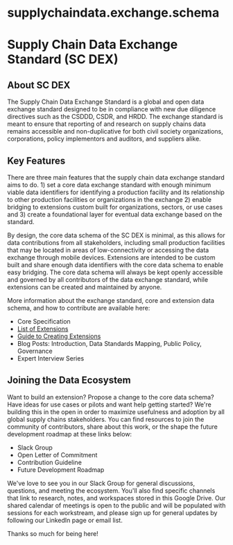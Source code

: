# supplychaindata.exchange.schema
<h1>Supply Chain Data Exchange Standard (SC DEX) </h1>

<h2>About SC DEX</h2>
<p>The Supply Chain Data Exchange Standard is a global and open data exchange standard designed to be in compliance with new due diligence directives such as the CSDDD, CSDR, and HRDD. The exchange standard is meant to ensure that reporting of and research on supply chains data remains accessible and non-duplicative for both civil society organizations, corporations, policy implementors and auditors, and suppliers alike.</p>

<h2>Key Features</h2>
<p>There are three main features that the supply chain data exchange standard aims to do. 1) set a core data exchange standard with enough minimum viable data identifiers for identifying a production facility and its relationship to other production facilities or organizations in the exchange 2) enable bridging to extensions custom built for organizations, sectors, or use cases and 3) create a foundational layer for eventual data exchange based on the standard.</p>

<p>By design, the core data schema of the SC DEX is minimal, as this allows for data contributions from all stakeholders, including small production facilities that may be located in areas of low-connectivity or accessing the data exchange through mobile devices. Extensions are intended to be custom built and share enough data identifiers with the core data schema to enable easy bridging. The core data schema will always be kept openly accessible and governed by all contributors of the data exchange standard, while extensions can be created and maintained by anyone.</p>

<p>More information about the exchange standard, core and extension data schema, and how to contribute are available here:</p>

<ul>
  <li>Core Specification</li>
  <li><a href="extensions.md">List of Extensions</a></li>
  <li><a href="extensions.md">Guide to Creating Extensions</a></li>
  <li>Blog Posts: Introduction, Data Standards Mapping, Public Policy, Governance</li>
  <li>Expert Interview Series</li>
</ul>

<h2>Joining the Data Ecosystem</h2>
<p>Want to build an extension? Propose a change to the core data schema? Have ideas for use cases or pilots and want help getting started? We're building this in the open in order to maximize usefulness and adoption by all global supply chains stakeholders. You can find resources to join the community of contributors, share about this work, or the shape the future development roadmap at these links below:</p>

<ul>
  <li>Slack Group</li>
  <li>Open Letter of Commitment</li>
  <li>Contribution Guideline</li>
  <li>Future Development Roadmap</li>
</ul>

<p>We've love to see you in our Slack Group for general discussions, questions, and meeting the ecosystem. You'll also find specific channels that link to research, notes, and workspaces stored in this Google Drive. Our shared calendar of meetings is open to the public and will be populated with sessions for each workstream, and please sign up for general updates by following our LinkedIn page or email list.</p>

<p>Thanks so much for being here!</p>
